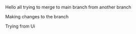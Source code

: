 Hello all trying to merge to main branch from another branch

Making changes to the branch

Trying from Ui
